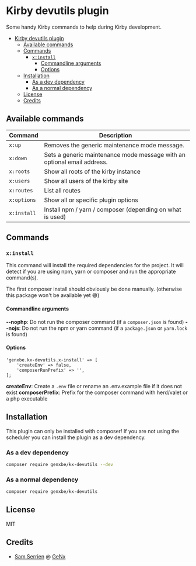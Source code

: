 # Kirby devutils plugin

Some handy Kirby commands to help during Kirby development.

- [Kirby devutils plugin](#kirby-devutils-plugin)
  - [Available commands](#available-commands)
  - [Commands](#commands)
    - [`x:install`](#xinstall)
      - [Commandline arguments](#commandline-arguments)
      - [Options](#options)
  - [Installation](#installation)
    - [As a dev dependency](#as-a-dev-dependency)
    - [As a normal dependency](#as-a-normal-dependency)
  - [License](#license)
  - [Credits](#credits)

## Available commands

| Command     | Description                                                             |
| ----------- | ----------------------------------------------------------------------- |
| `x:up`      | Removes the generic maintenance mode message.                           |
| `x:down`    | Sets a generic maintenance mode message with an optional email address. |
| `x:roots`   | Show all roots of the kirby instance                                    |
| `x:users`   | Show all users of the kirby site                                    |
| `x:routes`  | List all routes                                                         |
| `x:options` | Show all or specific plugin options                                     |
| `x:install` | Install npm / yarn / composer (depending on what is used)               |

## Commands

### `x:install`

This command will install the required dependencies for the project. It will detect if you are using npm, yarn or composer and run the appropriate command(s).

The first composer install should obviously be done manually. (otherwise this package won't be available yet 😅)

#### Commandline arguments

**--nophp**: Do not run the composer command (if a `composer.json` is found)
**--nojs**: Do not run the npm or yarn command (if a `package.json` or `yarn.lock` is found)

#### Options

```
'genxbe.kx-devutils.x-install' => [
    'createEnv' => false,
    'composerRunPrefix' => '',
];
```

**createEnv**: Create a `.env` file or rename an .env.example file if it does not exist
**composerPrefix**: Prefix for the composer command with herd/valet or a php executable

## Installation

This plugin can only be installed with composer!
If you are not using the scheduler you can install the plugin as a dev dependency.

### As a dev dependency

```bash
composer require genxbe/kx-devutils --dev
```

### As a normal dependency

```bash
composer require genxbe/kx-devutils
```

## License

MIT

## Credits

- [Sam Serrien](https://sam.serrien.be) @ [GeNx](https://genx.be)
